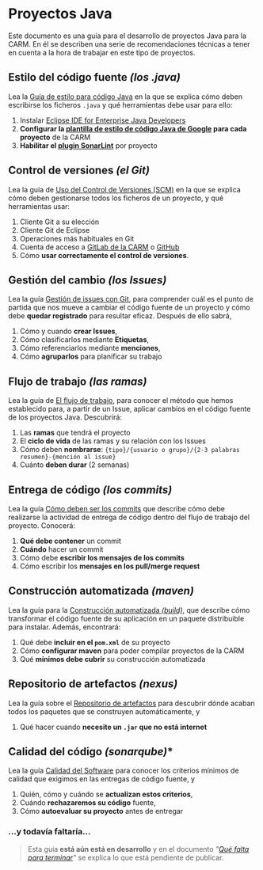 # Proyectos Java

Este documento es una guía para el desarrollo de proyectos Java para la CARM. En él se describen una serie de recomendaciones técnicas a tener en cuenta a la hora de trabajar en este tipo de proyectos.


## Estilo del código fuente *(los .java)*

Lea la [Guía de estilo para código Java](Guia-codigo-java.md) en la que se explica cómo deben escribirse los ficheros ```.java``` y qué herramientas debe usar para ello:

1. Instalar [Eclipse IDE for Enterprise Java Developers](https://www.eclipse.org/downloads/packages/)
2. **Configurar la [plantilla de estilo de código Java de Google](https://github.com/google/styleguide/blob/gh-pages/eclipse-java-google-style.xml) para cada proyecto** de la CARM
3. **Habilitar el [plugin SonarLint](https://www.sonarlint.org/eclipse/)** por proyecto


## Control de versiones *(el Git)*

Lea la guía de [Uso del Control de Versiones (SCM)](Guia-SCM.md) en la que se explica cómo deben gestionarse todos los ficheros de un proyecto, y qué herramientas usar:

1. Cliente Git a su elección
2. Cliente Git de Eclipse
3. Operaciones más habituales en Git
4. Cuenta de acceso a [GitLab de la CARM](https://gitlab.carm.es) o [GitHub](https://github.com/carm-es/)
5. Cómo **usar correctamente el control de versiones**.


## Gestión del cambio *(los Issues)*

Lea la guía [Gestión de issues con Git](Guia-Issues.md), para comprender cuál es el punto de partida que nos mueve a cambiar el código fuente de un proyecto y cómo debe **quedar registrado** para resultar eficaz. Después de ello sabrá, 

1. Cómo y cuando **crear Issues**,
2. Cómo clasificarlos mediante **Etiquetas**,
3. Cómo referenciarlos mediante **menciones**,
4. Cómo **agruparlos** para planificar su trabajo 


## Flujo de trabajo  *(las ramas)*

Lea la guía de [El flujo de trabajo](Guia-Workflow.md), para conocer el método que hemos establecido para, a partir de un Issue, aplicar cambios en el código fuente de los proyectos Java. Descubrirá:

1. Las **ramas** que tendrá el proyecto
2. El **ciclo de vida** de las ramas y su relación con los Issues
3. Cómo deben **nombrarse**: ```{tipo}/{usuario o grupo}/{2-3 palabras resumen}-{mención al issue}``` 
4. Cuánto **deben durar** (2 semanas)


## Entrega de código *(los commits)*

Lea la guía [Cómo deben ser los commits](Guia-Commits.md) que describe cómo debe realizarse la actividad de entrega de código dentro del flujo de trabajo del proyecto. Conocerá:

1. **Qué debe contener** un commit
2. **Cuándo** hacer un commit
3. Cómo debe **escribir los mensajes de los commits**
4. Cómo escribir los **mensajes en los pull/merge request**

## Construcción automatizada *(maven)*

Lea la guía para la [Construcción automatizada *(build)*](Guia-Maven.md), que describe cómo transformar el código fuente
de su aplicación en un paquete distribuible para instalar. Además, encontrará: 

1. Qué debe **incluir en el ```pom.xml```** de su proyecto
2. Cómo **configurar maven** para poder compilar proyectos de la CARM
3. Qué **mínimos debe cubrir** su construcción automatizada


## Repositorio de artefactos *(nexus)*

Lea la guía sobre el [Repositorio de artefactos](Guia-Nexus.md) para 
descubrir dónde acaban todos los paquetes que se construyen automáticamente, y

1. Qué hacer cuando **necesite un ```.jar``` que no está internet**

## Calidad del código *(sonarqube)**

Lea la guía [Calidad del Software](Guia-Sonar.md)
para conocer los criterios mínimos de calidad que exigimos en las
entregas de código fuente, y

1. Quién, cómo y cuándo se **actualizan  estos criterios**,
2. Cuándo **rechazaremos su código** fuente,
3. Cómo **autoevaluar su proyecto** antes de entregar




### ...y todavía faltaría...
> Esta guía **está aún está en desarrollo** y en el documento *"[Qué falta para terminar](Guia-AunLeFalta.md)"* se explica lo que está pendiente de publicar.
